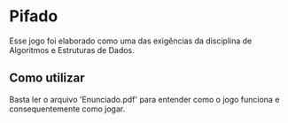 # Pifado
Esse jogo foi elaborado como uma das exigências da disciplina de Algoritmos e Estruturas de Dados.


## Como utilizar

Basta ler o arquivo 'Enunciado.pdf' para entender como o jogo funciona e consequentemente como jogar.
